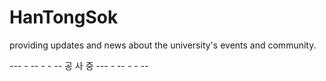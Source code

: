 # HanTongSok
providing updates and news about the university's events and community.


--- - -- - - -- 공 사 중 --- - -- - - --
